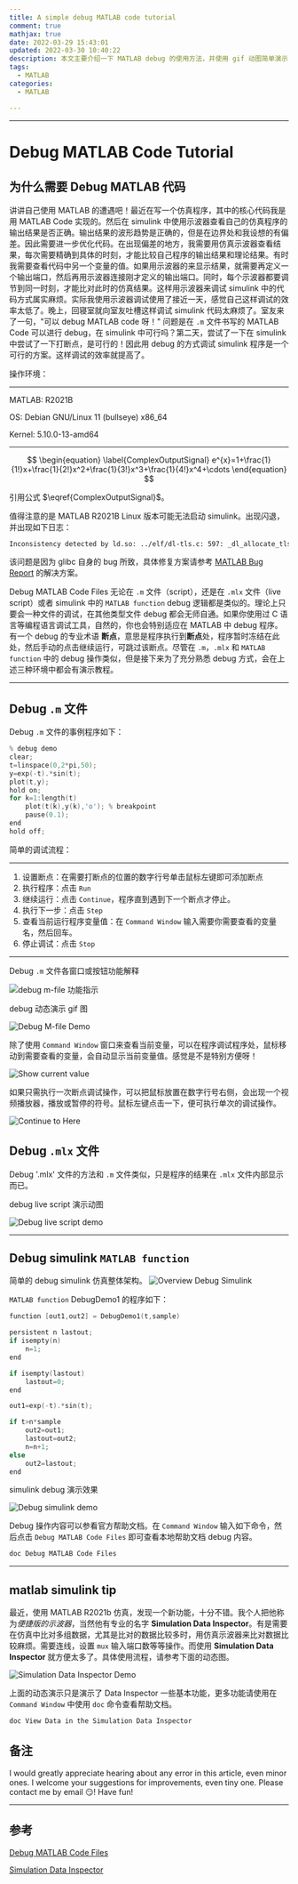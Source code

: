```yaml
---
title: A simple debug MATLAB code tutorial
comment: true
mathjax: true
date: 2022-03-29 15:43:01
updated: 2022-03-30 10:40:22
description: 本文主要介绍一下 MATLAB debug 的使用方法，并使用 gif 动图简单演示 debug 流程。
tags:
  - MATLAB
categories:
  - MATLAB

---
```


---

# Debug MATLAB Code Tutorial


## 为什么需要 Debug MATLAB 代码

讲讲自己使用 MATLAB 的遭遇吧！最近在写一个仿真程序，其中的核心代码我是用 MATLAB Code 实现的。然后在 simulink 中使用示波器查看自己的仿真程序的输出结果是否正确。输出结果的波形趋势是正确的，但是在边界处和我设想的有偏差。因此需要进一步优化代码。在出现偏差的地方，我需要用仿真示波器查看结果，每次需要精确到具体的时刻，才能比较自己程序的输出结果和理论结果。有时我需要查看代码中另一个变量的值。如果用示波器的来显示结果，就需要再定义一个输出端口，然后再用示波器连接刚才定义的输出端口。同时，每个示波器都要调节到同一时刻，才能比对此时的仿真结果。这样用示波器来调试 simulink 中的代码方式属实麻烦。实际我使用示波器调试使用了接近一天，感觉自己这样调试的效率太低了。晚上，回寝室就向室友吐槽这样调试 simulink 代码太麻烦了。室友来了一句，"可以 debug MATLAB code 呀！" 问题是在 `.m` 文件书写的 MATLAB Code 可以进行 debug，在 simulink 中可行吗？第二天，尝试了一下在 simulink 中尝试了一下打断点，是可行的！因此用 debug 的方式调试 simulink 程序是一个可行的方案。这样调试的效率就提高了。

操作环境：

---

MATLAB: R2021B

OS: Debian GNU/Linux 11 (bullseye) x86\_64

Kernel: 5.10.0-13-amd64

---

$$
\begin{equation}
\label{ComplexOutputSignal}
e^{x}=1+\frac{1}{1!}x+\frac{1}{2!}x^2+\frac{1}{3!}x^3+\frac{1}{4!}x^4+\cdots
\end{equation}
$$

引用公式 $\eqref{ComplexOutputSignal}$。


值得注意的是 MATLAB R2021B Linux 版本可能无法启动 simulink。出现闪退，并出现如下日志：

```bash
Inconsistency detected by ld.so: ../elf/dl-tls.c: 597: _dl_allocate_tls_init: Assertion `listp != NULL' failed!
```

该问题是因为 glibc 自身的 bug 所致，具体修复方案请参考 [MATLAB Bug Report](https://ww2.mathworks.cn/support/bugreports/2632298) 的解决方案。


Debug MATLAB Code Files 无论在 `.m` 文件（script），还是在 `.mlx` 文件（live script）或者 simulink 中的 `MATLAB function` debug 逻辑都是类似的。理论上只要会一种文件的调试，在其他类型文件 debug 都会无师自通。如果你使用过 C 语言等编程语言调试工具，自然的，你也会特别适应在 MATLAB 中 debug 程序。有一个 debug 的专业术语 **断点**，意思是程序执行到**断点**处，程序暂时冻结在此处，然后手动的点击继续运行，可跳过该断点。尽管在 `.m`，`.mlx` 和 `MATLAB function` 中的 debug 操作类似，但是接下来为了充分熟悉 debug 方式，会在上述三种环境中都会有演示教程。

---

## Debug `.m` 文件

Debug `.m` 文件的事例程序如下：

```C
% debug demo
clear;
t=linspace(0,2*pi,50);
y=exp(-t).*sin(t);
plot(t,y);
hold on;
for k=1:length(t)
    plot(t(k),y(k),'o'); % breakpoint
    pause(0.1);
end
hold off;
```

简单的调试流程：

---

1. 设置断点：在需要打断点的位置的数字行号单击鼠标左键即可添加断点
2. 执行程序：点击 `Run`
3. 继续运行：点击 `Continue`，程序直到遇到下一个断点才停止。
4. 执行下一步：点击 `Step`
5. 查看当前运行程序变量值：在 `Command Window` 输入需要你需要查看的变量名，然后回车。
6. 停止调试：点击 `Stop`

---


Debug `.m` 文件各窗口或按钮功能解释

![debug m-file 功能指示](Debug-MATLAB-Code/DebugMFile.png)


debug 动态演示 gif 图

![Debug M-file Demo](Debug-MATLAB-Code/DebugMatlabMFile.gif)

除了使用 `Command Window` 窗口来查看当前变量，可以在程序调试程序处，鼠标移动到需要查看的变量，会自动显示当前变量值。感觉是不是特别方便呀！

![Show current value](Debug-MATLAB-Code/DebugMatlabMFile2.gif)


如果只需执行一次断点调试操作，可以把鼠标放置在数字行号右侧，会出现一个视频播放器，播放或暂停的符号。鼠标左键点击一下，便可执行单次的调试操作。

![Continue to Here](Debug-MATLAB-Code/DebugtoHere.png)

## Debug `.mlx` 文件

Debug '.mlx' 文件的方法和 `.m` 文件类似，只是程序的结果在 `.mlx` 文件内部显示而已。

debug live script 演示动图

![Debug live script demo](Debug-MATLAB-Code/DebugMatlabLiveScriptFile.gif)

---

## Debug simulink `MATLAB function`

简单的 debug simulink 仿真整体架构。
![Overview Debug Simulink](Debug-MATLAB-Code/DebugSimulinkOverview.png)


`MATLAB function` DebugDemo1 的程序如下：

```C DebugDemo1
function [out1,out2] = DebugDemo1(t,sample)

persistent n lastout;
if isempty(n)
    n=1;
end

if isempty(lastout)
    lastout=0;
end

out1=exp(-t).*sin(t);

if t>n*sample
    out2=out1;
    lastout=out2;
    n=n+1;
else
    out2=lastout;
end
```

simulink debug 演示效果

![Debug simulink demo](Debug-MATLAB-Code/DebugMatlabSimulinkFunction.gif)

Debug 操作内容可以参看官方帮助文档。在 `Command Window` 输入如下命令，然后点击 `Debug MATLAB Code Files` 即可查看本地帮助文档 debug 内容。

```bash
doc Debug MATLAB Code Files
```
---

## matlab simulink tip

最近，使用 MATLAB R2021b 仿真，发现一个新功能，十分不错。我个人把他称为*便捷版的示波器*，当然他有专业的名字 **Simulation Data Inspector**。有是需要在仿真中比对多组数据，尤其是比对的数据比较多时，用仿真示波器来比对数据比较麻烦。需要连线，设置 `mux` 输入端口数等等操作。而使用 **Simulation Data Inspector** 就方便太多了。具体使用流程，请参考下面的动态图。

![Simulation Data Inspector Demo](Debug-MATLAB-Code/SimulationDataInspector.gif)

上面的动态演示只是演示了 Data Inspector 一些基本功能，更多功能请使用在 `Command Window` 中使用 `doc` 命令查看帮助文档。

```bash
doc View Data in the Simulation Data Inspector
```


## 备注

I would greatly appreciate hearing about any error in this article, even minor ones.
I welcome your suggestions for improvements, even tiny one. Please contact me by email 😏! Have fun!

---

## 参考

[Debug MATLAB Code Files](https://ww2.mathworks.cn/help/matlab/matlab_prog/debugging-process-and-features.html?lang=en)

[Simulation Data Inspector](https://ww2.mathworks.cn/help/simulink/ug/populate-sdi-with-your-data.html?lang=en)

